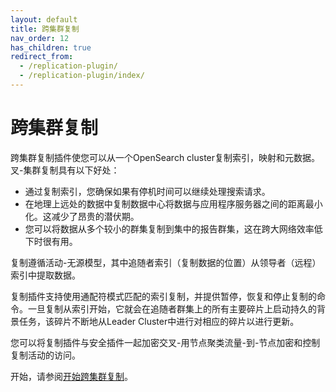 ```yaml
---
layout: default
title: 跨集群复制
nav_order: 12
has_children: true
redirect_from:
  - /replication-plugin/
  - /replication-plugin/index/
---
```


# 跨集群复制

跨集群复制插件使您可以从一个OpenSearch cluster复制索引，映射和元数据。叉-集群复制具有以下好处：
- 通过复制索引，您确保如果有停机时间可以继续处理搜索请求。
- 在地理上远处的数据中复制数据中心将数据与应用程序服务器之间的距离最小化。这减少了昂贵的潜伏期。
- 您可以将数据从多个较小的群集复制到集中的报告群集，这在跨大网络效率低下时很有用。

复制遵循活动-无源模型，其中追随者索引（复制数据的位置）从领导者（远程）索引中提取数据。

复制插件支持使用通配符模式匹配的索引复制，并提供暂停，恢复和停止复制的命令。一旦复制从索引开始，它就会在追随者群集上的所有主要碎片上启动持久的背景任务，该碎片不断地从Leader Cluster中进行对相应的碎片以进行更新。

您可以将复制插件与安全插件一起加密交叉-用节点聚类流量-到-节点加密和控制复制活动的访问。

开始，请参阅[开始跨集群复制]({{site.url}}{{site.baseurl}}/replication-plugin/get-started/)。

